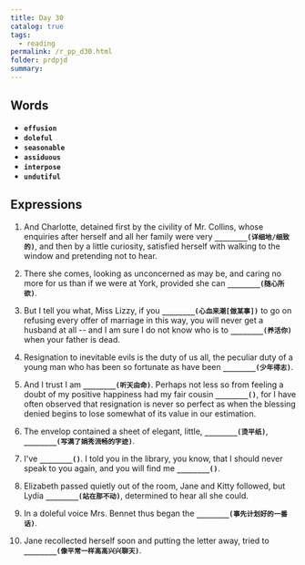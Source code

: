 ```yaml
---
title: Day 30
catalog: true
tags: 
  - reading
permalink: /r_pp_d30.html
folder: prdpjd
summary: 
---
```


## Words

-   <b data-toggle="tooltip" data-original-title="{{site.data.glossary.effusion}}">`effusion`</b>
-   <b data-toggle="tooltip" data-original-title="{{site.data.glossary.doleful}}">`doleful`</b>
-   <b data-toggle="tooltip" data-original-title="{{site.data.glossary.seasonable}}">`seasonable`</b>
-   <b data-toggle="tooltip" data-original-title="{{site.data.glossary.assiduous}}">`assiduous`</b>
-   <b data-toggle="tooltip" data-original-title="{{site.data.glossary.interpose}}">`interpose`</b>
-   <b data-toggle="tooltip" data-original-title="{{site.data.glossary.undutiful}}">`undutiful`</b>


## Expressions

1.  And Charlotte, detained first by the civility of Mr. Collins, whose enquiries after herself and all her family were very <b data-toggle="tooltip" data-original-title="{{site.data.answers.d30_a}}">`________(详细地/细致的)`</b>, and then by a little curiosity, satisfied herself with walking to the window and pretending not to hear.

2.  There she comes, looking as unconcerned as may be, and caring no more for us than if we were at York, provided she can <b data-toggle="tooltip" data-original-title="{{site.data.answers.d30_b}}">`________(随心所欲)`</b>.

3.  But I tell you what, Miss Lizzy, if you <b data-toggle="tooltip" data-original-title="{{site.data.answers.d30_c}}">`________(心血来潮[做某事])`</b> to go on refusing every offer of marriage in this way, you will never get a husband at all -- and I am sure I do not know who is to <b data-toggle="tooltip" data-original-title="{{site.data.answers.d30_c2}}">`________(养活你)`</b> when your father is dead.

4.  Resignation to inevitable evils is the duty of us all, the peculiar duty of a young man who has been so fortunate as have been <b data-toggle="tooltip" data-original-title="{{site.data.answers.d30_d}}">`________(少年得志)`</b>.

5.  And I trust I am <b data-toggle="tooltip" data-original-title="{{site.data.answers.d30_e}}">`________(听天由命)`</b>. Perhaps not less so from feeling a doubt of my positive happiness had my fair cousin <b data-toggle="tooltip" data-original-title="{{site.data.answers.d30_e3}}">`________()`</b>, for I have often observed that resignation is never so perfect as when the blessing denied begins to lose somewhat of its value in our estimation.

6.  The envelop contained a sheet of elegant, little, <b data-toggle="tooltip" data-original-title="{{site.data.answers.d30_f}}">`________(烫平纸)`</b>, <b data-toggle="tooltip" data-original-title="{{site.data.answers.d30_f2}}">`________(写满了娟秀流畅的字迹)`</b>.

7.  I've <b data-toggle="tooltip" data-original-title="{{site.data.answers.d30_g}}">`________()`</b>. I told you in the library, you know, that I should never speak to you again, and you will find me <b data-toggle="tooltip" data-original-title="{{site.data.answers.d30_g2}}">`________()`</b>.

8.  Elizabeth passed quietly out of the room, Jane and Kitty followed, but Lydia <b data-toggle="tooltip" data-original-title="{{site.data.answers.d30_h}}">`________(站在那不动)`</b>, determined to hear all she could.

9.  In a doleful voice Mrs. Bennet thus began the <b data-toggle="tooltip" data-original-title="{{site.data.answers.d30_i}}">`________(事先计划好的一番话)`</b>.

10. Jane recollected herself soon and putting the letter away, tried to <b data-toggle="tooltip" data-original-title="{{site.data.answers.d30_j}}">`________(像平常一样高高兴兴聊天)`</b>.
